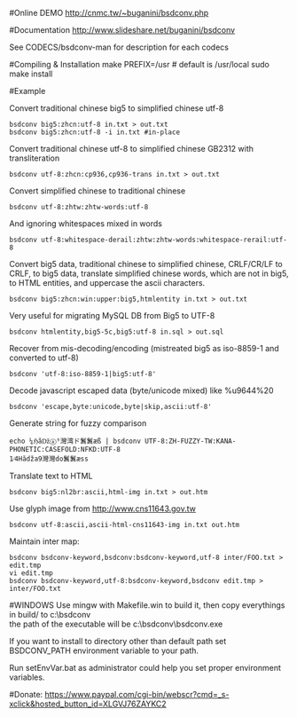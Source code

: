 #Online DEMO
http://cnmc.tw/~buganini/bsdconv.php

#Documentation
http://www.slideshare.net/buganini/bsdconv

See CODECS/bsdconv-man for description for each codecs

#Compiling & Installation
    make PREFIX=/usr # default is /usr/local
    sudo make install

#Example

Convert traditional chinese big5 to simplified chinese utf-8

    bsdconv big5:zhcn:utf-8 in.txt > out.txt
    bsdconv big5:zhcn:utf-8 -i in.txt #in-place

Convert traditional chinese utf-8 to simplified chinese GB2312 with transliteration

    bsdconv utf-8:zhcn:cp936,cp936-trans in.txt > out.txt

Convert simplified chinese to traditional chinese

    bsdconv utf-8:zhtw:zhtw-words:utf-8

And ignoring whitespaces mixed in words

    bsdconv utf-8:whitespace-derail:zhtw:zhtw-words:whitespace-rerail:utf-8

Convert big5 data, traditional chinese to simplified chinese,
CRLF/CR/LF to CRLF, to big5 data, translate simplified chinese words, which are
not in big5, to HTML entities, and uppercase the ascii characters.

    bsdconv big5:zhcn:win:upper:big5,htmlentity in.txt > out.txt

Very useful for migrating MySQL DB from Big5 to UTF-8

    bsdconv htmlentity,big5-5c,big5:utf-8 in.sql > out.sql

Recover from mis-decoding/encoding (mistreated big5 as iso-8859-1 and converted to utf-8)

    bsdconv 'utf-8:iso-8859-1|big5:utf-8'

Decode javascript escaped data (byte/unicode mixed) like %u9644%20

    bsdconv 'escape,byte:unicode,byte|skip,ascii:utf-8'

Generate string for fuzzy comparison

    echo ¼ℌăǅⓐ⁹灣湾ド鬒鬒æß | bsdconv UTF-8:ZH-FUZZY-TW:KANA-PHONETIC:CASEFOLD:NFKD:UTF-8
    1⁄4Hădža9灣灣do鬒鬒æss

Translate text to HTML <IMG />

    bsdconv big5:nl2br:ascii,html-img in.txt > out.htm

Use glyph image from http://www.cns11643.gov.tw

    bsdconv utf-8:ascii,ascii-html-cns11643-img in.txt out.htm

Maintain inter map:

    bsdconv bsdconv-keyword,bsdconv:bsdconv-keyword,utf-8 inter/FOO.txt > edit.tmp
    vi edit.tmp
    bsdconv bsdconv-keyword,utf-8:bsdconv-keyword,bsdconv edit.tmp > inter/FOO.txt

#WINDOWS
Use mingw with Makefile.win to build it, then copy everythings in build/ to c:\bsdconv\
the path of the executable will be c:\bsdconv\bsdconv.exe

If you want to install to directory other than default path
set BSDCONV_PATH environment variable to your path.

Run setEnvVar.bat as administrator could help you set proper environment variables.

#Donate:
https://www.paypal.com/cgi-bin/webscr?cmd=_s-xclick&hosted_button_id=XLGVJ76ZAYKC2
